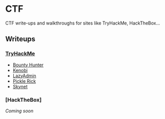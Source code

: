 # CTF

CTF write-ups and walkthroughs for sites like TryHackMe, HackTheBox...

## Writeups

### [TryHackMe](https://github.com/josh-a-miller/ctf/tree/master/TryHackMe)

- [Bounty Hunter](https://github.com/josh-a-miller/ctf/blob/master/TryHackMe/TryHackMe%EA%9E%89%20Bounty%20Hunter.md)
- [Kenobi](https://github.com/josh-a-miller/ctf/blob/master/TryHackMe/TryHackMe%EA%9E%89%20Kenobi.md)
- [LazyAdmin](https://github.com/josh-a-miller/ctf/blob/master/TryHackMe/TryHackMe%EA%9E%89%20LazyAdmin.md)
- [Pickle Rick](https://github.com/josh-a-miller/ctf/blob/master/TryHackMe/TryHackMe:%20Pickle%20Rick.md)
- [Skynet](https://github.com/josh-a-miller/ctf/blob/master/TryHackMe/TryHackMe%EA%9E%89%20Skynet.md)



### [HackTheBox]
_Coming soon_